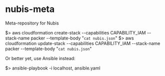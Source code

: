 # nubis-meta
Meta-repository for Nubis

$> aws cloudformation create-stack --capabilities CAPABILITY_IAM --stack-name packer --template-body "`cat nubis.json`"
$> aws cloudformation update-stack --capabilities CAPABILITY_IAM --stack-name packer --template-body "`cat nubis.json`"

Or better yet, use Ansible instead:

$> ansible-playbook -i localhost, ansible.yaml

